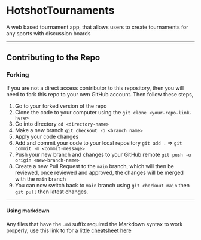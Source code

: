 # HotshotTournaments
A web based tournament app, that allows users to create tournaments for any sports with discussion boards

---

## Contributing to the Repo
### Forking
If you are not a direct access contributor to this repository, then you will need to fork this repo to your own GitHub account. Then follow these steps,

1. Go to your forked version of the repo
2. Clone the code to your computer using the `git clone <your-repo-link-here>`
3. Go into directory `cd <directory-name>`
4. Make a new branch `git checkout -b <branch name>`
5. Apply your code changes 
6. Add and commit your code to your local repository `git add .` => `git commit -m <commit-message>`
7. Push your new branch and changes to your GitHub remote `git push -u origin <new-branch-name>`
8. Create a new Pull Request to the `main` branch, which will then be reviewed, once reviewed and approved, the changes will be merged with the `main` branch
9. You can now switch back to `main` branch using `git checkout main` then `git pull` then latest changes.

---


#### Using markdown
Any files that have the `.md` suffix required the Markdown syntax to work properly, use this link to for a little [cheatsheet here](https://github.com/adam-p/markdown-here/wiki/Markdown-Here-Cheatsheet)

